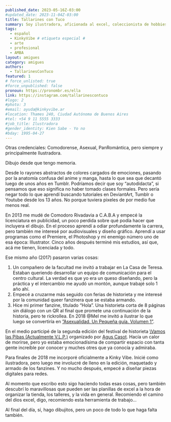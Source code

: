 ```yaml
---
published_date: 2023-05-16Z-03:00
#updated_date: 2023-11-04Z-03:00
title: Tallarines con Tuco
summary: Soy ilustradora, aficionada al excel, coleccionista de hobbies y lo que haga falta
tags:
  - español
  - KinkyVibe # etiqueta especial #
  - arte
  - profesional
  - AMBA
layout: amigues
category: amigues
authors:
  - TallarinesConTuco
featured: 1
# force_unlisted: true
#force_unpublished: false
pronoun: https://pronombr.es/ella
link: https://instagram.com/tallarinescontuco
#logo: 2
#photo: 3
#email: ayuda@kinkyvibe.ar
#location: Thames 240, Ciudad Autónoma de Buenos Aires
#tel: +54 9 11 5555 3333
#job_title: Ilustradora
#gender_identity: Kien Sabe - Yo no
#bday: 1995-04-27
---
```

Otras credenciales:
Comodorense, Asexual, PanRomántica, pero siempre y principalmente Ilustradora.

Dibujo desde que tengo memoria.

Desde lo rayones abstractos de colores cargados de emociones, pasando por la anatomía confusa del anime y manga, hasta lo que sea que decantó luego de unos años en Tumblr.
Podríamos decir que soy “autodidacta”, si pensamos que eso significa no haber tomado clases formales. Pero sería negar todo lo que aprendí buscando tutoriales en DeviantArt, Tumblr o Youtube desde los 13 años. No porque tuviera pixeles de por medio fue menos real. 

En 2013 me mudé de Comodoro Rivadavia a C.A.B.A y empecé la licenciatura en publicidad, un poco perdida sobre qué podía hacer que incluyera el dibujo. En el proceso aprendí a odiar profundamente la carrera, pero también me interesé por audiovisuales y diseño gráfico. Aprendí a usar programas como el Premiere, el Photoshop y mi enemigo número uno de esa época: Illustrator. Cinco años después terminé mis estudios, así que, acá me tienen, licenciada y todo.

Ese mismo año (2017) pasaron varias cosas:
1)	Un compañero de la facultad me invitó a trabajar en La Casa de Teresa. Estaban queriendo desarrollar un equipo de comunicación para el centro cultural. La verdad es que yo era un queso diseñando, pero la práctica y el intercambio me ayudó un montón, aunque trabajé solo 1 año ahí.
2)	Empecé a cruzarme más seguido con ferias de historieta y me interesé por la comunidad queer fanzinera que se estaba armando. 
3)	Hice mi primer fanzine, titulado “Hola”. Una historieta corta de 8 páginas sin diálogo con un QR al final que promete una continuación de la historia, pero te rickrollea.
En 2018 @Mel me invitó a ilustrar lo que luego se convertiría en [”Asexualidad. Un Pequeña guía. Volumen 1”]( https://kinkyvibe.ar/asexualidad-volumen-uno).

En el medio participé de la segunda edición del festival de historieta [\Vamos las Pibas (Actualmente V.L.P.)](https://www.instagram.com/vamoslaspibasfestival/) organizado por [Agus Casot](https://www.instagram.com/agustinahistorietas/). Hacía un calor de morirse, pero yo estaba emocionadísima de compartir espacio con tanta gente increíble por conocer y muches otres que ya conocía y admiraba.

Para finales de 2018 me incorporé oficialmente a Kinky Vibe. Inicié como ilustradora, pero luego me involucré de lleno en la edición, maquetado y armado de los fanzines. Y no mucho después, empecé a diseñar piezas digitales para redes. 

Al momento que escribo esto sigo haciendo todas esas cosas, pero también descubrí lo maravillosas que pueden ser las planillas de excel a la hora de organizar la tienda, los talleres, y la vida en general. Recomiendo el camino del dios excel, digo, recomiendo esta herramienta de trabajo…

Al final del día, sí, hago dibujitos, pero un poco de todo lo que haga falta también.

